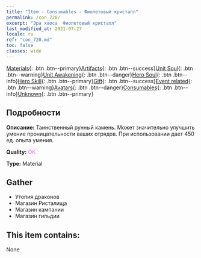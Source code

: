 ```yaml
---
title: "Item - Consumables - Фиолетовый кристалл"
permalink: /con_720/
excerpt: "Эра хаоса  Фиолетовый кристалл"
last_modified_at: 2021-07-27
locale: ru
ref: "con_720.md"
toc: false
classes: wide
---
```

 [Materials](/ItemsRU/){: .btn .btn--primary}[Artifacts](/ItemsRU/Artifacts/){: .btn .btn--success}[Unit Soul](/ItemsRU/UnitSoul/){: .btn .btn--warning}[Unit Awakening](/ItemsRU/UnitAwakening/){: .btn .btn--danger}[Hero Soul](/ItemsRU/HeroSoul/){: .btn .btn--info}[Hero Skill](/ItemsRU/HeroSkill/){: .btn .btn--primary}[Gift](/ItemsRU/Gift/){: .btn .btn--success}[Event related](/ItemsRU/Events/){: .btn .btn--warning}[Avatars](/ItemsRU/Avatars/){: .btn .btn--danger}[Consumables](/ItemsRU/Consumables/){: .btn .btn--info}[Unknown](/ItemsRU/Unknown/){: .btn .btn--primary}

## Подробности
 **Описание:** Таинственный рунный камень. Может значительно улучшить умение проницательности ваших отрядов. При использовании дает 450 ед. опыта умения.

 **Quality:** <span style="color: #DA70D6">OK</span>

 **Type:** Material

## Gather

*    Утопия драконов 
*    Магазин Ристалища 
*    Магазин кампании 
*    Магазин гильдии 

## This item contains:

  None

